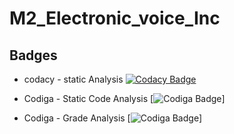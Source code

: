 # M2_Electronic_voice_Inc


## Badges

* codacy - static Analysis [![Codacy Badge](https://app.codacy.com/project/badge/Grade/3af6f84d9a7b4a6799945a598c2e8a02)](https://www.codacy.com/gh/SSherine/m2_Electronic_voice_Inc/dashboard?utm_source=github.com&amp;utm_medium=referral&amp;utm_content=SSherine/m2_Electronic_voice_Inc&amp;utm_campaign=Badge_Grade) 

* Codiga - Static Code Analysis [![Codiga Badge](https://api.codiga.io/project/33060/status/svg)]
* Codiga - Grade Analysis [![Codiga Badge](https://api.codiga.io/project/33060/score/svg)]

